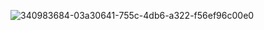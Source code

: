 ![340983684-03a30641-755c-4db6-a322-f56ef96c00e0](https://github.com/TheBaljitSingh/210303108333/assets/46133112/0ccfb319-5e75-4ada-8194-c9a7f27a23f7)
